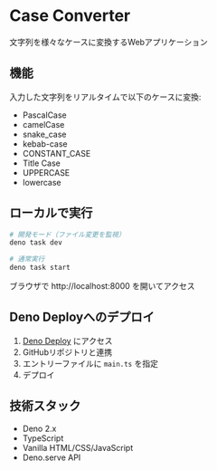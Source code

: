 # Case Converter

文字列を様々なケースに変換するWebアプリケーション

## 機能

入力した文字列をリアルタイムで以下のケースに変換:
- PascalCase
- camelCase
- snake_case
- kebab-case
- CONSTANT_CASE
- Title Case
- UPPERCASE
- lowercase

## ローカルで実行

```bash
# 開発モード（ファイル変更を監視）
deno task dev

# 通常実行
deno task start
```

ブラウザで http://localhost:8000 を開いてアクセス

## Deno Deployへのデプロイ

1. [Deno Deploy](https://dash.deno.com/) にアクセス
2. GitHubリポジトリと連携
3. エントリーファイルに `main.ts` を指定
4. デプロイ

## 技術スタック

- Deno 2.x
- TypeScript
- Vanilla HTML/CSS/JavaScript
- Deno.serve API